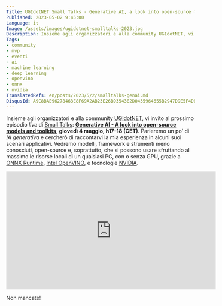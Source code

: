 ```yaml
---
Title: UGIdotNET Small Talks - Generative AI, a look into open-source models and toolkits
Published: 2023-05-02 9:45:00
Language: it
Image: /assets/images/ugidotnet-smalltalks-2023.jpg
Description: Insieme agli organizzatori e alla community UGIdotNET, vi invito al prossimo episodio live di Small Talks, Generative AI - A look into open-source models and toolkits, giovedì 4 maggio alle ore 17. Parleremo un po' di IA generativa e cercherò di raccontarvi la mia esperienza in alcuni suoi scenari applicativi. Vedremo modelli, framework e strumenti meno conosciuti, open-source e, soprattutto, che si possono usare sfruttando al massimo le risorse locali di un qualsiasi PC, con o senza GPU, grazie a ONNX Runtime, Intel OpenVINO, e tecnologie NVIDIA.
Tags:
- community
- mvp
- eventi
- ai
- machine learning
- deep learning
- openvino
- onnx
- nvidia
TranslatedRefs: en/posts/2023/5/2/smalltalks-genai.md
DisqusId: A9C8BAE96278463E8F69A2AB23E26B9354382D0435964655B2947D9E5F4DEA5F
---
```

Insieme agli organizzatori e alla community <a href="https://www.ugidotnet.org/" target="_blank">UGIdotNET</a>, vi invito al prossimo episodio *live* di <a href="https://www.ugidotnet.org/tv/2876/" target="_blank">Small Talks</a>: <a href="https://www.ugidotnet.org/tv/episodio/3174/Small-Talks/Generative-AI-a-look-into-open-source-models-and-toolkits" target="_blank">**Generative AI - A look into open-source models and toolkits**</a>, <b>giovedì 4 maggio, h17-18 (CET)</b>. Parleremo un po' di *IA generativa* e cercher&ograve; di raccontarvi la mia esperienza in alcuni suoi scenari applicativi. Vedremo modelli, framework e strumenti meno conosciuti, open-source e, soprattutto, che si possono usare sfruttando al massimo le risorse locali di un qualsiasi PC, con o senza GPU, grazie a <a href="https://onnxruntime.ai/" target="_blank">ONNX Runtime</a>, <a href="https://docs.openvino.ai/latest/home.html" target="_blank">Intel OpenVINO</a>, e tecnologie <a href="https://www.nvidia.com/" target="_blank">NVIDIA</a>.

<iframe width="560" height="315" src="https://www.youtube.com/embed/B9eh0Y4wb5g" title="YouTube - Generative AI - A look into open-source models and toolkits" frameborder="0" allow="accelerometer; autoplay; clipboard-write; encrypted-media; gyroscope; picture-in-picture; web-share" allowfullscreen></iframe>

Non mancate!
